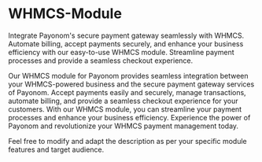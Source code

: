 # WHMCS-Module
Integrate Payonom's secure payment gateway seamlessly with WHMCS. Automate billing, accept payments securely, and enhance your business efficiency with our easy-to-use WHMCS module. Streamline payment processes and provide a seamless checkout experience.

Our WHMCS module for Payonom provides seamless integration between your WHMCS-powered business and the secure payment gateway services of Payonom. Accept payments easily and securely, manage transactions, automate billing, and provide a seamless checkout experience for your customers. With our WHMCS module, you can streamline your payment processes and enhance your business efficiency. Experience the power of Payonom and revolutionize your WHMCS payment management today.

Feel free to modify and adapt the description as per your specific module features and target audience.


